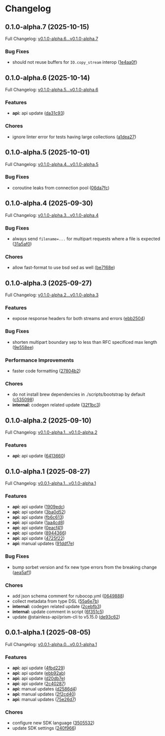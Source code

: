 # Changelog

## 0.1.0-alpha.7 (2025-10-15)

Full Changelog: [v0.1.0-alpha.6...v0.1.0-alpha.7](https://github.com/dataleonlabs/dataleon-ruby/compare/v0.1.0-alpha.6...v0.1.0-alpha.7)

### Bug Fixes

* should not reuse buffers for `IO.copy_stream` interop ([1e4aa0f](https://github.com/dataleonlabs/dataleon-ruby/commit/1e4aa0fd0451c10ee19d39b0e8c09c3e3a6011c0))

## 0.1.0-alpha.6 (2025-10-14)

Full Changelog: [v0.1.0-alpha.5...v0.1.0-alpha.6](https://github.com/dataleonlabs/dataleon-ruby/compare/v0.1.0-alpha.5...v0.1.0-alpha.6)

### Features

* **api:** api update ([da31c93](https://github.com/dataleonlabs/dataleon-ruby/commit/da31c9384bef750d7d616374de3317612e3bc5fc))


### Chores

* ignore linter error for tests having large collections ([a1dea27](https://github.com/dataleonlabs/dataleon-ruby/commit/a1dea27cf8d7dfa861fad0efd4b67535b9c1b361))

## 0.1.0-alpha.5 (2025-10-01)

Full Changelog: [v0.1.0-alpha.4...v0.1.0-alpha.5](https://github.com/dataleonlabs/dataleon-ruby/compare/v0.1.0-alpha.4...v0.1.0-alpha.5)

### Bug Fixes

* coroutine leaks from connection pool ([06da7fc](https://github.com/dataleonlabs/dataleon-ruby/commit/06da7fcb30b16624046a39e01933adf66305830e))

## 0.1.0-alpha.4 (2025-09-30)

Full Changelog: [v0.1.0-alpha.3...v0.1.0-alpha.4](https://github.com/dataleonlabs/dataleon-ruby/compare/v0.1.0-alpha.3...v0.1.0-alpha.4)

### Bug Fixes

* always send `filename=...` for multipart requests where a file is expected ([31a5af0](https://github.com/dataleonlabs/dataleon-ruby/commit/31a5af0186e3d03adbfae5d66485923171db9029))


### Chores

* allow fast-format to use bsd sed as well ([be7168e](https://github.com/dataleonlabs/dataleon-ruby/commit/be7168e38a0b8f4acb0833bda45cf98083824890))

## 0.1.0-alpha.3 (2025-09-27)

Full Changelog: [v0.1.0-alpha.2...v0.1.0-alpha.3](https://github.com/dataleonlabs/dataleon-ruby/compare/v0.1.0-alpha.2...v0.1.0-alpha.3)

### Features

* expose response headers for both streams and errors ([ebb2504](https://github.com/dataleonlabs/dataleon-ruby/commit/ebb2504fa38612b5190c63cac4d6e60e66bcddbe))


### Bug Fixes

* shorten multipart boundary sep to less than RFC specificed max length ([9e558ee](https://github.com/dataleonlabs/dataleon-ruby/commit/9e558ee95b15722045ce4a262ee3f2e5f73bc3c0))


### Performance Improvements

* faster code formatting ([27804b2](https://github.com/dataleonlabs/dataleon-ruby/commit/27804b27cd7a0c1a59944c5b2f013c036c7e94eb))


### Chores

* do not install brew dependencies in ./scripts/bootstrap by default ([c535098](https://github.com/dataleonlabs/dataleon-ruby/commit/c5350986f63181050f11ed546727b8a0d819585a))
* **internal:** codegen related update ([32f1bc3](https://github.com/dataleonlabs/dataleon-ruby/commit/32f1bc3178d0a146dbb0cea870bc94c9e7c7d919))

## 0.1.0-alpha.2 (2025-09-10)

Full Changelog: [v0.1.0-alpha.1...v0.1.0-alpha.2](https://github.com/dataleonlabs/dataleon-ruby/compare/v0.1.0-alpha.1...v0.1.0-alpha.2)

### Features

* **api:** api update ([6413660](https://github.com/dataleonlabs/dataleon-ruby/commit/641366028b90c0982a2ab33de4ead0ac80d99658))

## 0.1.0-alpha.1 (2025-08-27)

Full Changelog: [v0.0.1-alpha.1...v0.1.0-alpha.1](https://github.com/dataleonlabs/dataleon-ruby/compare/v0.0.1-alpha.1...v0.1.0-alpha.1)

### Features

* **api:** api update ([1909edc](https://github.com/dataleonlabs/dataleon-ruby/commit/1909edce91c6e37fecf0310e2a81672589bcd2dd))
* **api:** api update ([3ba0d52](https://github.com/dataleonlabs/dataleon-ruby/commit/3ba0d52cd5938dbd6b5193274e343602a3c06c50))
* **api:** api update ([fb6c613](https://github.com/dataleonlabs/dataleon-ruby/commit/fb6c61357e5fb4f8733a30f88611ed304b2e62f2))
* **api:** api update ([1aa4cd8](https://github.com/dataleonlabs/dataleon-ruby/commit/1aa4cd81d6e010d4604f7d65af3acff2724f6a78))
* **api:** api update ([0eacf41](https://github.com/dataleonlabs/dataleon-ruby/commit/0eacf412b108aef5b3c41472a3000daab150aab7))
* **api:** api update ([8944366](https://github.com/dataleonlabs/dataleon-ruby/commit/8944366fca978b8a616bb2fb187ef486890f513f))
* **api:** api update ([4725f22](https://github.com/dataleonlabs/dataleon-ruby/commit/4725f2275092fb357b370758d5476f9256b8645f))
* **api:** manual updates ([91ddf7e](https://github.com/dataleonlabs/dataleon-ruby/commit/91ddf7e0118b9c83d25f94c9352eb6c8dfbd3f2c))


### Bug Fixes

* bump sorbet version and fix new type errors from the breaking change ([aea5af1](https://github.com/dataleonlabs/dataleon-ruby/commit/aea5af14130f20f6bc007a1a1acb9e24a27064a9))


### Chores

* add json schema comment for rubocop.yml ([0649888](https://github.com/dataleonlabs/dataleon-ruby/commit/0649888bfbfa22db769a5334c4807633eea1cee3))
* collect metadata from type DSL ([55a6e7b](https://github.com/dataleonlabs/dataleon-ruby/commit/55a6e7b6d0b88f8099dbad479f0b40f90f9382a4))
* **internal:** codegen related update ([2cebfb3](https://github.com/dataleonlabs/dataleon-ruby/commit/2cebfb3b79566f5be976dd041c68a49cfbc9e24f))
* **internal:** update comment in script ([6f351c5](https://github.com/dataleonlabs/dataleon-ruby/commit/6f351c59c5ee7055b8f7151e032309c20d5e6b61))
* update @stainless-api/prism-cli to v5.15.0 ([de93c62](https://github.com/dataleonlabs/dataleon-ruby/commit/de93c6281e8ebe1ead9a1705017e11c7b46a4358))

## 0.0.1-alpha.1 (2025-08-05)

Full Changelog: [v0.0.1-alpha.0...v0.0.1-alpha.1](https://github.com/dataleonlabs/dataleon-ruby/compare/v0.0.1-alpha.0...v0.0.1-alpha.1)

### Features

* **api:** api update ([4fbd229](https://github.com/dataleonlabs/dataleon-ruby/commit/4fbd229218ff4ac84ef6b2a106d7418dcaad70f1))
* **api:** api update ([ebb92ab](https://github.com/dataleonlabs/dataleon-ruby/commit/ebb92ab84e34679223ac735fdac5282da39ba5a0))
* **api:** api update ([d20db7e](https://github.com/dataleonlabs/dataleon-ruby/commit/d20db7e939a6163e88ab056c04f1a38a65e11cff))
* **api:** api update ([2c40287](https://github.com/dataleonlabs/dataleon-ruby/commit/2c40287e148b21848d78834ddde5b6a2648f558f))
* **api:** manual updates ([d2586d4](https://github.com/dataleonlabs/dataleon-ruby/commit/d2586d4691891b0ad83c7ffd2d59a7512a971174))
* **api:** manual updates ([2f2cd40](https://github.com/dataleonlabs/dataleon-ruby/commit/2f2cd40bf75dc2194fa65c03d3d179b1f3a97998))
* **api:** manual updates ([75e26d7](https://github.com/dataleonlabs/dataleon-ruby/commit/75e26d72a0abd7b646bb06a052e9077edca2e77d))


### Chores

* configure new SDK language ([3505532](https://github.com/dataleonlabs/dataleon-ruby/commit/3505532f7be7c6b13b8c5f6dfbaacde8c0f30c46))
* update SDK settings ([240f966](https://github.com/dataleonlabs/dataleon-ruby/commit/240f966205413ca59902b238e23451f89fbb6ead))
